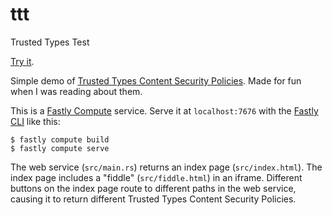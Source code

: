 # ttt

Trusted Types Test

[Try it](https://ttt.foote.dev).

Simple demo of [Trusted Types Content Security Policies](https://developer.mozilla.org/en-US/docs/Web/API/Trusted_Types_API). Made for fun when I was reading about them.

This is a [Fastly Compute](https://www.fastly.com/products/edge-compute) service. Serve it at `localhost:7676` with the [Fastly CLI](https://github.com/fastly/cli) like this:

```
$ fastly compute build
$ fastly compute serve
```

The web service (`src/main.rs`) returns an index page (`src/index.html`). The index page includes a "fiddle" (`src/fiddle.html`) in an iframe. Different buttons on the index page route to different paths in the web service, causing it to return different Trusted Types Content Security Policies.
